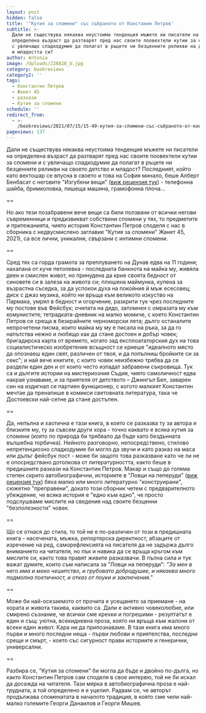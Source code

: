 ```yaml
---
layout: post
hidden: false
title: '"Кутия за спомени" със събраното от Констанин Петров'
subtitle: >-
  Дали не съществува някаква неустоима тенденция мъжете ни писатели на
  определена възраст да разтварят пред нас своите поовехтели кутии за спомени и
  с увличащо сладкодумие да полагат в ръцете ни безценните реликви на детството
  и младостта си?
author: Antonia
image: /Uploads/228826_b.jpg
category: bookreviews
category2: ''
tags:
  - Константин Петров
  - Жанет 45
  - разкази
  - Кутия за спомени
schedule: ''
redirect_from:
  - >-
    /bookreviews/2021/07/15/15-49-кутия-за-спомени-със-събраното-от-констанин-петров
pageviews: 137
---
```

Дали не съществува някаква неустоима тенденция мъжете ни писатели на определена възраст да разтварят пред нас своите поовехтели кутии за спомени и с увличащо сладкодумие да полагат в ръцете ни безценните реликви на своето детство и младост? Последният, който като вехтошар се впусна в своето и това на София минало, беше Алберт Бенбасат с неговите "Изгубени вещи" ([виж рецензия тук](https://literaturnirazgovori.com/bookreviews/2020/07/09/10-43-%D0%B2%D0%B5%D1%85%D1%82%D0%BE%D1%88%D0%B0%D1%80%D1%8F%D1%82-%D0%BD%D0%B0-%D1%81%D0%BF%D0%BE%D0%BC%D0%B5%D0%BD%D0%B8-%D0%B0%D0%BB%D0%B1%D0%B5%D1%80%D1%82-%D0%B1%D0%B5%D0%BD%D0%B1%D0%B0%D1%81%D0%B0%D1%82-%D0%BD%D0%B8-%D0%B2%D1%80%D1%8A%D1%89%D0%B0-%D0%B2-%D0%BC%D0%B8%D0%BD%D0%B0%D0%BB%D0%BE%D1%82%D0%BE-%D1%81-%D0%B8%D0%B7%D0%B3%D1%83%D0%B1%D0%B5%D0%BD%D0%B8-%D0%B2%D0%B5%D1%89%D0%B8.html)) - телефонна шайба, бримколовка, пишеща машина, грамофонна плоча... 

\==

Но ако тези позабравени вече вещи са били ползвани от всички негови съвременници и предизвикват собствени спомени у тях, то предметите и притежанията, чиято история Константин Петров споделя с нас в сборника с недвусмислено заглавие "Кутия за спомени" Жанет 45, 2021), са все лични, уникални, свързани с интимни спомени. 

\==

Сред тях са горда грамота за преплуването на Дунав едва на 11 години; нахапана от куче петолевка - последната банкнота на майка му, живяла деен и смислен живот, но принудена да крие своята бедност от синовете си в залеза на живота си; плюшена маймунка, купена за възрастна съседка, за да успокои духа на покойния й мъж есесовец; диск с джаз музика, който ни връща към великото изкуство на Пармака, умрял в бедност и огорчение, разкрити тук чрез последните му постове във Фейсбук; очилата на дядо, запомнен с омразата му към комунистите; тетрадката-дневник на малко момиче, с което Константин Петров се среща в безкрайните черноморски лета; дълго останалите непрочетени писма, които майка му му е писала на ръка, за да го напътства нежно и любящо как да стане достоен и добър човек; бригадирска карта от времето, когато зад експлоататорския дух на това социалистическо изобретение всъщност се криеше "идеалното място да опознаеш един свят, различен от твоя, и да попълниш бройките си за секс"; и най вече книгите, с които човек неизбежно трябва да се раздели един ден и от които често изпадат забравени съкровища. Тук са и дългите истории на мистериозния Съдия, чиято самоличност едва накрая узнаваме, и за приятеля от детството – Джингъл Бел, заварен син на издигнал се партиен функционер, с когото малкият Константин мечтае да пренапише в комикси световната литература, така че Достоевски най-сетне да стане достъпен.

\==

Да, непълна и хаотична е тази книга, в която се разказва ту за автора и близките му, ту за съвсем други хора - точно каквато е всяка кутия за спомени (която по природа би трябвало да бъде като бездънната вълшебна торбичка). Нейното разговорно, непосредствено, стилово непретенциозно сладкодумие би могло да звучи и като разказ на маса или дълъг фейсбук пост - може би защото това разказване като че ли не е опосредствано дотолкова от литературността, както беше в предишните разкази на Константин Петров. Макар и също до голяма степен скрито автобиографични, историите в "Ловци на пеперуди" ([виж рецензия тук](https://literaturnirazgovori.com/bookreviews/2020/03/23/12-06-%D0%BB%D0%BE%D0%B2%D1%86%D0%B8-%D0%BD%D0%B0-%D0%BF%D0%B5%D0%BF%D0%B5%D1%80%D1%83%D0%B4%D0%B8-%D0%BE%D1%82-%D0%BA%D0%BE%D0%BD%D1%81%D1%82%D0%B0%D0%BD%D1%82%D0%B8%D0%BD-%D0%BF%D0%B0%D0%B2%D0%BB%D0%BE%D0%B2-%D1%80%D0%B0%D0%B7%D0%BA%D0%B0%D0%B7%D0%B8-%D0%B7%D0%B0-%D0%BA%D1%80%D0%B5%D1%85%D0%BA%D0%B8%D1%8F-%D1%87%D0%BE%D0%B2%D0%B5%D0%BA-%D1%81%D1%80%D0%B5%D1%89%D1%83-%D0%BD%D0%B5%D0%B8%D0%B7%D0%B1%D0%B5%D0%B6%D0%BD%D0%BE%D1%82%D0%BE.html)) бяха малко или много литературно "конструирани", сюжетно "преправени", докато този сборник четем с предварителното убеждение, че всяка история е "едно към едно", че просто подслушваме мислите на сведения над своите безценни "безполезности" човек. 

\==

Що се отнася до стила, то той не е по-различен от този в предишната книга - насечената, мъжка, репортерска директност, абзаците от изречение на ред, саморефлексията на писателя да не задържа дълго вниманието на читателя, но пък и навика да се връща кръгом към мислите си, както това правят живите разказвачи.  В пълна сила и тук важат думите, които съм написала за "Ловци на пеперуди": *"За мен в него има и меко чешитство, и грубовато добродушие, и някаква много подмолна поетичност, и отказ от поуки и заключения."* 

\==

Може би най-осезаемото от прочита е усещането за приемане - на хората и живота такива, каквито са. Дали е активно човеколюбие, или смирено съзнание, че всички сме крехки и погрешими - резултатът е един и същ: уютна, всекидневна проза, която ни връща към жалони от всеки един живот. Кара ни да припознаваме. В тази книга има много първи и много последни неща - първи любови и приятелства, последни срещи и смърт, - което със сигурност прави историите и генерични, универсални. 

\==

Разбира се, "Кутия за спомени" би могла да бъде и двойно по-дълга, но както Константин Петров сам споделя в свое интервю, той не би искал да досажда на читателя. Тази мярка в автобиографична проза е най-трудната, а той определено я е уцелил. Радвам се, че авторът продължава споменатата в началото традиция, в която сме чели най-малко големите Георги Данаилов и Георги Мишев.